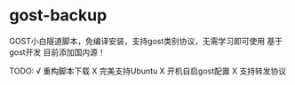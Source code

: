 # gost-backup
GOST小白隧道脚本，免编译安装，支持gost类别协议，无需学习即可使用
基于gost开发
目前添加国内源！

TODO:
√ 重构脚本下载
X 完美支持Ubuntu
X 开机自启gost配置
X 支持转发协议
